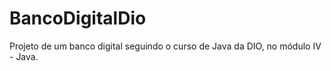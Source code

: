 # BancoDigitalDio
Projeto de um banco digital seguindo o curso de Java da DIO, no módulo IV - Java.
